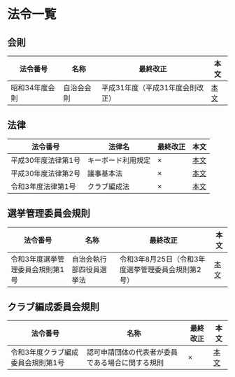 # 法令一覧

## 会則

| 法令番号       | 名称       | 最終改正                         | 本文                          |
| -------------- | ---------- | -------------------------------- | ----------------------------- |
| 昭和34年度会則 | 自治会会則 | 平成31年度（平成31年度会則改正） | [本文](/法令/会則/自治会会則.md) |

## 法律

| 法令番号            | 法律名             | 最終改正 | 本文                                  |
| ------------------- | ------------------ | -------- | ------------------------------------- |
| 平成30年度法律第1号 | キーボード利用規定 | ×       | [本文](/法令/法律/キーボード利用規定.md) |
| 平成30年度法律第2号 | 議事基本法         | ×       | [本文](/法令/法律/議事基本法.md)         |
| 令和3年度法律第1号  | クラブ編成法       | ×       | [本文](/法令/法律/クラブ編成法.md)       |

## 選挙管理委員会規則

| 法令番号                         | 名称                     | 最終改正                                           | 本文                                                      |
| -------------------------------- | ------------------------ | -------------------------------------------------- | --------------------------------------------------------- |
| 令和3年度選挙管理委員会規則第1号 | 自治会執行部四役員選挙法 | 令和3年8月25日（令和3年度選挙管理委員会規則第2号） | [本文](/法令/選挙管理委員会規則/自治会執行部四役員選挙法.md) |

## クラブ編成委員会規則

| 法令番号                           | 名称                                             | 最終改正 | 本文 |
| ---------------------------------- | ------------------------------------------------ | -------- | ---- |
| 令和3年度クラブ編成委員会規則第1号 | 認可申請団体の代表者が委員である場合に関する規則 | ×       | [本文](/法令/クラブ編成委員会規則/認可申請団体の代表者が委員である場合に関する規則.md) |
